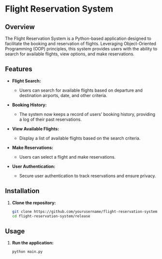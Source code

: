 # Flight Reservation System

## Overview
The Flight Reservation System is a Python-based application designed to facilitate the booking and reservation of flights. Leveraging Object-Oriented Programming (OOP) principles, this system provides users with the ability to search for available flights, view options, and make reservations.

## Features
- **Flight Search:**
  - Users can search for available flights based on departure and destination airports, date, and other criteria.
    
- **Booking History:**
  - The system now keeps a record of users' booking history, providing a log of their past reservations.
    
- **View Available Flights:**
  - Display a list of available flights based on the search criteria.
  
- **Make Reservations:**
  - Users can select a flight and make reservations.
  
- **User Authentication:**
  - Secure user authentication to track reservations and ensure privacy.

## Installation

1. **Clone the repository:**
    ```bash
    git clone https://github.com/yourusername/flight-reservation-system.git
    cd flight-reservation-system/release
    ```

## Usage
1. **Run the application:**
    ```bash
    python main.py
    ```

